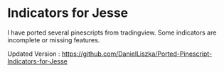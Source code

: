 # Indicators for Jesse

I have ported several pinescripts from tradingview. Some indicators are incomplete or missing features. 

Updated Version : https://github.com/DanielLiszka/Ported-Pinescript-Indicators-for-Jesse
